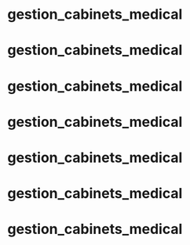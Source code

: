 # gestion_cabinets_medical
# gestion_cabinets_medical
# gestion_cabinets_medical
# gestion_cabinets_medical
# gestion_cabinets_medical
# gestion_cabinets_medical
# gestion_cabinets_medical
